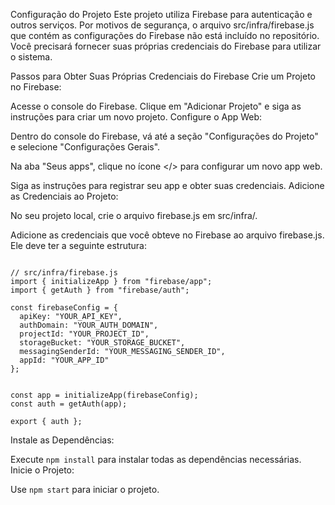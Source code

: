 Configuração do Projeto
Este projeto utiliza Firebase para autenticação e outros serviços. Por motivos de segurança, o arquivo src/infra/firebase.js que contém as configurações do Firebase não está incluído no repositório. Você precisará fornecer suas próprias credenciais do Firebase para utilizar o sistema.

Passos para Obter Suas Próprias Credenciais do Firebase
Crie um Projeto no Firebase:

Acesse o console do Firebase.
Clique em "Adicionar Projeto" e siga as instruções para criar um novo projeto.
Configure o App Web:

Dentro do console do Firebase, vá até a seção "Configurações do Projeto" e selecione "Configurações Gerais".

Na aba "Seus apps", clique no ícone </> para configurar um novo app web.

Siga as instruções para registrar seu app e obter suas credenciais.
Adicione as Credenciais ao Projeto:

No seu projeto local, crie o arquivo firebase.js em src/infra/.

Adicione as credenciais que você obteve no Firebase ao arquivo firebase.js. Ele deve ter a seguinte estrutura:

```

// src/infra/firebase.js
import { initializeApp } from "firebase/app";
import { getAuth } from "firebase/auth";

const firebaseConfig = {
  apiKey: "YOUR_API_KEY",
  authDomain: "YOUR_AUTH_DOMAIN",
  projectId: "YOUR_PROJECT_ID",
  storageBucket: "YOUR_STORAGE_BUCKET",
  messagingSenderId: "YOUR_MESSAGING_SENDER_ID",
  appId: "YOUR_APP_ID"
};


const app = initializeApp(firebaseConfig);
const auth = getAuth(app);

export { auth };

```
Instale as Dependências:

Execute ```npm install``` para instalar todas as dependências necessárias.
Inicie o Projeto:

Use ```npm start``` para iniciar o projeto.

